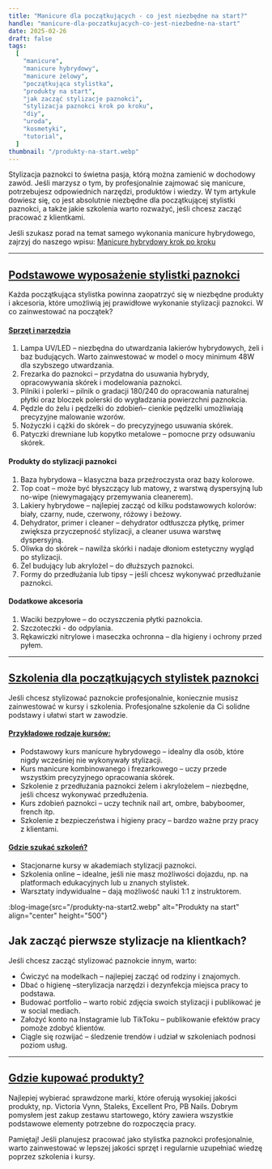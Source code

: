 ```yaml
---
title: "Manicure dla początkujących - co jest niezbędne na start?"
handle: "manicure-dla-poczatkujacych-co-jest-niezbedne-na-start"
date: 2025-02-26
draft: false
tags:
  [
    "manicure",
    "manicure hybrydowy",
    "manicure żelowy",
    "początkująca stylistka",
    "produkty na start",
    "jak zacząć stylizacje paznokci",
    "stylizacja paznokci krok po kroku",
    "diy",
    "uroda",
    "kosmetyki",
    "tutorial",
  ]
thumbnail: "/produkty-na-start.webp"
---
```


Stylizacja paznokci to świetna pasja, którą można zamienić w dochodowy zawód. Jeśli marzysz o tym, by profesjonalnie zajmować się manicure, potrzebujesz odpowiednich narzędzi, produktów i wiedzy. W tym artykule dowiesz się, co jest absolutnie niezbędne dla początkującej stylistki paznokci, a także jakie szkolenia warto rozważyć, jeśli chcesz zacząć pracować z klientkami.

Jeśli szukasz porad na temat samego wykonania manicure hybrydowego, zajrzyj do naszego wpisu: [Manicure hybrydowy krok po kroku](/blog/manicure-hybrydowy-krok-po-kroku)

---

<h2 id="podstawowe-wyposazenie-stylistki-paznokci"><a href="#podstawowe-wyposazenie-stylistki-paznokci">Podstawowe wyposażenie stylistki paznokci</a></h2>

Każda początkująca stylistka powinna zaopatrzyć się w niezbędne produkty i akcesoria, które umożliwią jej prawidłowe wykonanie stylizacji paznokci. W co zainwestować na początek?

<h4 id="sprzet-i-narzedzia"><a href="#sprzet-i-narzedzia">Sprzęt i narzędzia</a></h4>

1. Lampa UV/LED – niezbędna do utwardzania lakierów hybrydowych, żeli i baz budujących. Warto zainwestować w model o mocy minimum 48W dla szybszego utwardzania.
2. Frezarka do paznokci – przydatna do usuwania hybrydy, opracowywania skórek i modelowania paznokci.
3. Pilniki i polerki – pilnik o gradacji 180/240 do opracowania naturalnej płytki oraz bloczek polerski do wygładzania powierzchni paznokcia.
4. Pędzle do żelu i pędzelki do zdobień– cienkie pędzelki umożliwiają precyzyjne malowanie wzorów.
5. Nożyczki i cążki do skórek – do precyzyjnego usuwania skórek.
6. Patyczki drewniane lub kopytko metalowe – pomocne przy odsuwaniu skórek.

#### Produkty do stylizacji paznokci

1. Baza hybrydowa – klasyczna baza przeźroczysta oraz bazy kolorowe.
2. Top coat – może być błyszczący lub matowy, z warstwą dyspersyjną lub no-wipe (niewymagający przemywania cleanerem).
3. Lakiery hybrydowe – najlepiej zacząć od kilku podstawowych kolorów: biały, czarny, nude, czerwony, różowy i beżowy.
4. Dehydrator, primer i cleaner – dehydrator odtłuszcza płytkę, primer zwiększa przyczepność stylizacji, a cleaner usuwa warstwę dyspersyjną.
5. Oliwka do skórek – nawilża skórki i nadaje dłoniom estetyczny wygląd po stylizacji.
6. Żel budujący lub akrylożel – do dłuższych paznokci.
7. Formy do przedłużania lub tipsy – jeśli chcesz wykonywać przedłużanie paznokci.

#### Dodatkowe akcesoria

1. Waciki bezpyłowe – do oczyszczenia płytki paznokcia.
2. Szczoteczki - do odpylania.
3. Rękawiczki nitrylowe i maseczka ochronna – dla higieny i ochrony przed pyłem.

---

<h2 id="szkolenia-dla-poczatkujacych-stylistek-paznokci"><a href="#szkolenia-dla-poczatkujacych-stylistek-paznokci">Szkolenia dla początkujących stylistek paznokci</a></h2>

Jeśli chcesz stylizować paznokcie profesjonalnie, koniecznie musisz zainwestować w kursy i szkolenia. Profesjonalne szkolenie da Ci solidne podstawy i ułatwi start w zawodzie.

<h4 id="przykladowe-rodzaje-kursow"><a href="#przykladowe-rodzaje-kursow">Przykładowe rodzaje kursów:</a></h4>

- Podstawowy kurs manicure hybrydowego – idealny dla osób, które nigdy wcześniej nie wykonywały stylizacji.
- Kurs manicure kombinowanego i frezarkowego – uczy przede wszystkim precyzyjnego opracowania skórek.
- Szkolenie z przedłużania paznokci żelem i akrylożelem – niezbędne, jeśli chcesz wykonywać przedłużenia.
- Kurs zdobień paznokci – uczy technik nail art, ombre, babyboomer, french itp.
- Szkolenie z bezpieczeństwa i higieny pracy – bardzo ważne przy pracy z klientami.

<h4 id="gdzie-szukac-szkolen"><a href="#gdzie-szukac-szkolen">Gdzie szukać szkoleń?</a></h4>

- Stacjonarne kursy w akademiach stylizacji paznokci.
- Szkolenia online – idealne, jeśli nie masz możliwości dojazdu, np. na platformach edukacyjnych lub u znanych stylistek.
- Warsztaty indywidualne – dają możliwość nauki 1:1 z instruktorem.

:blog-image{src="/produkty-na-start2.webp" alt="Produkty na start" align="center" height="500"}

<h2 id="jak-zaczac-pierwsze-stylizacje-na-klientkach"><a id="#jak-zaczac-pierwsze-stylizacje-na-klientkach">Jak zacząć pierwsze stylizacje na klientkach?</a></h2>

Jeśli chcesz zacząć stylizować paznokcie innym, warto:

- Ćwiczyć na modelkach – najlepiej zacząć od rodziny i znajomych.
- Dbać o higienę –sterylizacja narzędzi i dezynfekcja miejsca pracy to podstawa.
- Budować portfolio – warto robić zdjęcia swoich stylizacji i publikować je w social mediach.
- Założyć konto na Instagramie lub TikToku – publikowanie efektów pracy pomoże zdobyć klientów.
- Ciągle się rozwijać – śledzenie trendów i udział w szkoleniach podnosi poziom usług.

---

<h2 id="gdzie-kupowac-produkty"><a href="#gdzie-kupowac-produkty">Gdzie kupować produkty?</a></h2>

Najlepiej wybierać sprawdzone marki, które oferują wysokiej jakości produkty, np. Victoria Vynn, Staleks, Excellent Pro, PB Nails. Dobrym pomysłem jest zakup zestawu startowego, który zawiera wszystkie podstawowe elementy potrzebne do rozpoczęcia pracy.

Pamiętaj! Jeśli planujesz pracować jako stylistka paznokci profesjonalnie, warto zainwestować w lepszej jakości sprzęt i regularnie uzupełniać wiedzę poprzez szkolenia i kursy.
